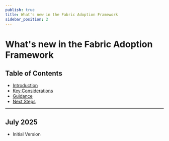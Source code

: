 ```yaml
---
publish: true
title: What's new in the Fabric Adoption Framework
sidebar_position: 2
---
```


# What's new in the Fabric Adoption Framework

## Table of Contents

- [Introduction](#introduction)
- [Key Considerations](#key-considerations)
- [Guidance](#guidance)
- [Next Steps](#next-steps)

---

## July 2025

- Initial Version

